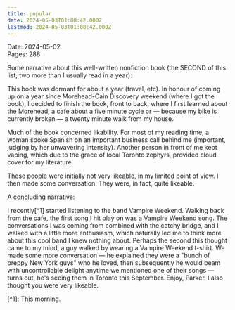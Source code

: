 ```yaml
---
title: popular
date: 2024-05-03T01:08:42.000Z
lastmod: 2024-05-03T01:08:42.000Z
---
```

Date: 2024-05-02\
Pages: 288

Some narrative about this well-written nonfiction book (the SECOND of this list; two more than I usually read in a year):

This book was dormant for about a year (travel, etc). In honour of coming up on a year since Morehead-Cain Discovery weekend (where I got the book), I decided to finish the book, front to back, where I first learned about the Morehead, a cafe about a five minute cycle or — because my bike is currently broken — a twenty minute walk from my house.

Much of the book concerned likability. For most of my reading time, a woman spoke Spanish on an important business call behind me (important, judging by her unwavering intensity). Another person in front of me kept vaping, which due to the grace of local Toronto zephyrs, provided cloud cover for my literature.

These people were initially not very likeable, in my limited point of view. I then made some conversation. They were, in fact, quite likeable.

A concluding narrative:

I recently\[^1] started listening to the band Vampire Weekend. Walking back from the cafe, the first song I hit play on was a Vampire Weekend song. The conversations I was coming from combined with the catchy bridge, and I walked with a little more enthusiasm, which naturally led me to think more about this cool band I knew nothing about. Perhaps the second this thought came to my mind, a guy walked by wearing a Vampire Weekend t-shirt. We made some more conversation — he explained they were a "bunch of preppy New York guys" who he loved, then subsequently he would beam with uncontrollable delight anytime we mentioned one of their songs  — turns out, he's seeing them in Toronto this September. Enjoy, Parker. I also thought you were very likeable.

\[^1]: This morning.
